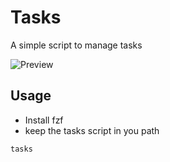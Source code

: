 # Tasks

A simple script to manage tasks


![Preview](tasks.gif)


## Usage
* Install fzf
* keep the tasks script in you path
```bash
tasks
```
